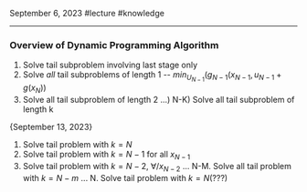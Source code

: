 September 6, 2023
#lecture #knowledge 

---

### Overview of Dynamic Programming Algorithm
1. Solve tail subproblem involving last stage only
2. Solve *all* tail subproblems of length 1
	-- $min_{U_{N-1}}(g_{N-1}(x_{N-1},u_{N-1}+g(x_N))$
3. Solve all tail subproblem of length 2
...)
N-K) Solve all tail subproblem of length k

{September 13, 2023}
1. Solve tail problem with $k=N$
2. Solve tail problem with $k=N-1$ for all $x_{N-1}$
3. Solve tail problem with $k=N-2$, $\forall/x_{N-2}$
...
N-M. Solve all tail problem with $k=N-m$
...
N. Solve tail problem with $k=N$(???)
